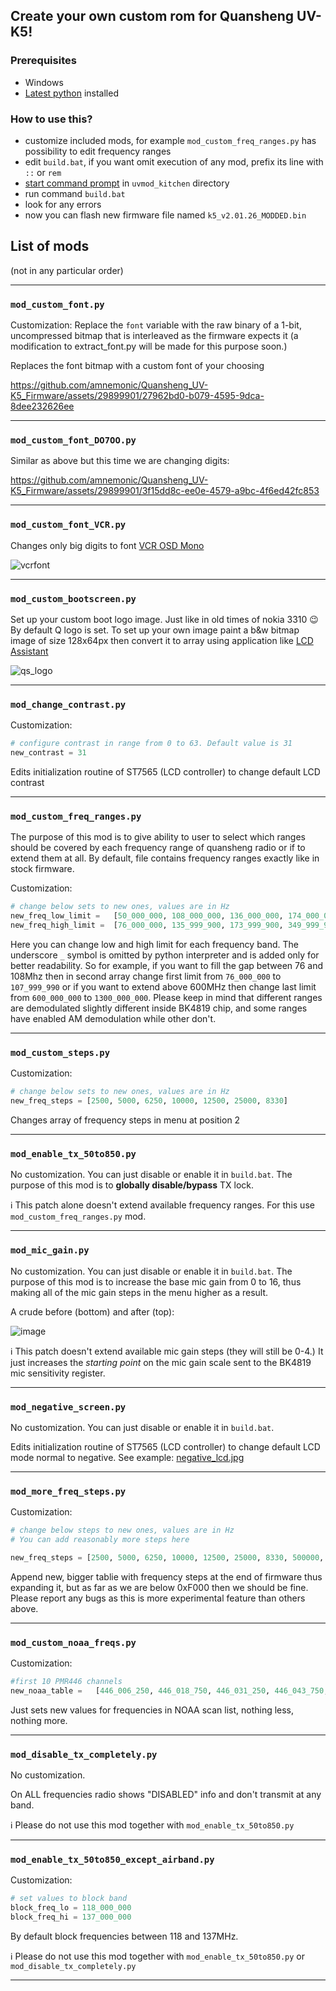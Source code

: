 ## Create your own custom rom for Quansheng UV-K5!

### Prerequisites 
 - Windows
 - [Latest python](https://www.python.org/downloads/) installed

### How to use this?
 - customize included mods, for example `mod_custom_freq_ranges.py` has possibility to edit frequency ranges
 - edit `build.bat`, if you want omit execution of any mod, prefix its line with `::` or `rem`
 - [start command prompt](https://www.google.com/search?q=how+to+open+command+prompt+windows) in `uvmod_kitchen` directory
 - run command `build.bat`
 - look for any errors
 - now you can flash new firmware file named `k5_v2.01.26_MODDED.bin` 

## List of mods
(not in any particular order)
<hr>

### `mod_custom_font.py`
Customization:
Replace the `font` variable with the raw binary of a 1-bit, uncompressed bitmap that is interleaved as the firmware expects it (a modification to extract_font.py will be made for this purpose soon.)

Replaces the font bitmap with a custom font of your choosing

https://github.com/amnemonic/Quansheng_UV-K5_Firmware/assets/29899901/27962bd0-b079-4595-9dca-8dee232626ee
<hr>

### `mod_custom_font_DO7OO.py`
Similar as above but this time we are changing digits:

https://github.com/amnemonic/Quansheng_UV-K5_Firmware/assets/29899901/3f15dd8c-ee0e-4579-a9bc-4f6ed42fc853
<hr>

### `mod_custom_font_VCR.py`
Changes only big digits to font [VCR OSD Mono](https://www.dafont.com/vcr-osd-mono.font)

![vcrfont](https://github.com/amnemonic/Quansheng_UV-K5_Firmware/assets/29899901/68694dad-19a9-4904-b878-758315ab4d2a)
<hr>


### `mod_custom_bootscreen.py`
Set up your custom boot logo image. Just like in old times of nokia 3310 😉
By default Q logo is set. To set up your own image paint a b&w bitmap image of size 128x64px then convert it to array using application like [LCD Assistant](http://en.radzio.dxp.pl/bitmap_converter/)

![qs_logo](https://github.com/amnemonic/Quansheng_UV-K5_Firmware/assets/29899901/7fece61e-ee21-47f4-a84d-da23b8c0721d)

<hr>

### `mod_change_contrast.py`
Customization:
```python
# configure contrast in range from 0 to 63. Default value is 31
new_contrast = 31
```
Edits initialization routine of ST7565 (LCD controller) to change default LCD contrast
<hr>

### `mod_custom_freq_ranges.py`
The purpose of  this mod is to give ability to user to select which ranges should be covered by each 
frequency range of quansheng radio or if to extend them at all. By default, file contains frequency ranges exactly 
like in stock firmware. 

Customization:
```python
# change below sets to new ones, values are in Hz
new_freq_low_limit =   [50_000_000, 108_000_000, 136_000_000, 174_000_000, 350_000_000, 400_000_000, 470_000_000]
new_freq_high_limit =  [76_000_000, 135_999_900, 173_999_900, 349_999_900, 399_999_900, 469_999_900, 600_000_000]
```

Here you can change low and high limit for each frequency band. 
The underscore `_` symbol is omitted by python interpreter and is added only for better readability.
So for example, if you want to fill the gap between 76 and 108Mhz then in second array change first limit from `76_000_000` to `107_999_990` or 
if you want to extend above 600MHz then change last limit from `600_000_000` to `1300_000_000`. Please keep in mind that different ranges 
are demodulated slightly different inside BK4819 chip, and some ranges have enabled AM demodulation while other don't. 
<hr>

### `mod_custom_steps.py`
Customization:
```python
# change below sets to new ones, values are in Hz
new_freq_steps = [2500, 5000, 6250, 10000, 12500, 25000, 8330]
```
Changes array of frequency steps in menu at position 2
<hr>

### `mod_enable_tx_50to850.py`
No customization. You can just disable or enable it in `build.bat`. The purpose of this mod is to **globally disable/bypass** TX lock. 

ℹ️ This patch alone doesn't extend available frequency ranges. For this use `mod_custom_freq_ranges.py` mod.
<hr>

### `mod_mic_gain.py`
No customization. You can just disable or enable it in `build.bat`. The purpose of this mod is to increase the base mic gain from 0 to 16, thus
making all of the mic gain steps in the menu higher as a result.

A crude before (bottom) and after (top):

![image](https://github.com/amnemonic/Quansheng_UV-K5_Firmware/assets/12097904/9c68fa9e-a3dc-4dfc-9d60-07a4399f87f9)

ℹ️ This patch doesn't extend available mic gain steps (they will still be 0-4.) It just increases the _starting point_ on the mic gain
scale sent to the BK4819 mic sensitivity register.
<hr>

### `mod_negative_screen.py`
No customization. You can just disable or enable it in `build.bat`.

Edits initialization routine of ST7565 (LCD controller) to change default LCD mode normal to negative. See example: [negative_lcd.jpg](https://raw.githubusercontent.com/amnemonic/Quansheng_UV-K5_Firmware/main/hardware/negative_lcd.jpg)
<hr>




### `mod_more_freq_steps.py`
Customization:
```python
# change below steps to new ones, values are in Hz
# You can add reasonably more steps here

new_freq_steps = [2500, 5000, 6250, 10000, 12500, 25000, 8330, 500000, 10, 1250, 20000]
```
Append new, bigger tablie with frequency steps at the end of firmware thus expanding it, but as far as we are below 0xF000 then we should be fine. Please report any bugs as this is more experimental feature than others above.
<hr>


### `mod_custom_noaa_freqs.py`
Customization:
```python
#first 10 PMR446 channels
new_noaa_table =   [446_006_250, 446_018_750, 446_031_250, 446_043_750, 446_056_250, 446_068_750, 446_081_250, 446_093_750, 446_106_250, 446_118_750,  ]
```
Just sets new values for frequencies in NOAA scan list, nothing less, nothing more. 
<hr>


### `mod_disable_tx_completely.py`
No customization. 

On ALL frequencies radio shows "DISABLED" info and don't transmit at any band.

ℹ️ Please do not use this mod together with `mod_enable_tx_50to850.py`
<hr>



### `mod_enable_tx_50to850_except_airband.py`
Customization:
```python
# set values to block band
block_freq_lo = 118_000_000
block_freq_hi = 137_000_000
```

By default block frequencies between 118 and 137MHz. 


ℹ️ Please do not use this mod together with `mod_enable_tx_50to850.py` or `mod_disable_tx_completely.py`
<hr>
